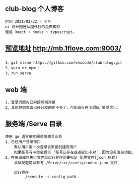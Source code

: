 ## club-blog 个人博客
```angular2html
时间 2021/02/22 - 至今
ui 设计图是从国外找的免费素材
使用 React + hooks + typescript。
```
## [预览地址](http://mb.1flove.com:9003) http://mb.1flove.com:9003/
### 
```angular2html
1、git clone https://github.com/whxcode/club-blog.git
2、yarn or npm i
3、run serve
```

## web 端
    1、登录页面的已对接后端对接
    2、其他静态页面已经开发的差不多了，可能会存在小瑕疵 后期优化.
##  服务端 /Serve 目录
    使用 go 语言编写服务端相关业务
    1、已经用户登录接口
        默认用户第一次登录会直接创建该用户
        如果账号有冲突会提示 ’账号已存在或者密码不对‘，因为没有注册功能。
    2、在编译成可执行文件后运行程序需要指定 配置文件(json 格式)
        具体配置可以参考 /Serve/src/config/index.json 文件
        
        运行程序
            ./execute -c config-path
